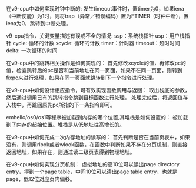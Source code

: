 在v9-cpu中如何实现时钟中断的:
  发生timeout事件时，置timer为0，如果iena（中断使能）为1时，则将trap（异常／错误编码）置为FTIMER（时钟中断），置iena为0，跳转到中断处理。
  
v9-cpu指令，关键变量描述有误或不全的情况:
  	ssp：系统栈指针
    usp：用户栈指针
  	cycle: 循环的计数
    xcycle: 循环的计数
    timer：计时器
    timeout：超时时间
    delta: 一次循环的时间
 
在v9-cpu中的跳转相关操作是如何实现的：
  首先修改xcycle的值，再修改pc的值，检查跳转后的pc是否和当前地址在同一页面，如果不在同一页面，则转到fixpc来进行处理，如果在同一页面就跳转到下一个指令进行处理。
  
在v9-cpu中如何设计相应指令，可有效实现函数调用与返回：
  取出栈底的参数，然后通过调用已有的跳转指令跳到目标函数进行处理， 处理完成后，将返回值存入栈中，再跳回原先pc所指的下一条指令即可。
  
emhello/os0/os1等程序被加载到内存的哪个位置,其堆栈是如何设置的：
  被加载到了内存的起始位置。堆栈是从低地址往高增长的。

在v9-cpu中如何完成一次内存地址的读写的：
  首先判断是否在当前页表中，如果没有，则调用rlook或者wlook函数，在函数中判断如果不存在分页机制，则直接返回地址，如果存在，则通过读二级页表得到物理地址。

在v9-cpu中如何实现分页机制：
  虚拟地址的高10位可以读出page directory entry，得到一个page table，中间10位可以读出page table entry，也就是page，低12位对应页内偏移。



